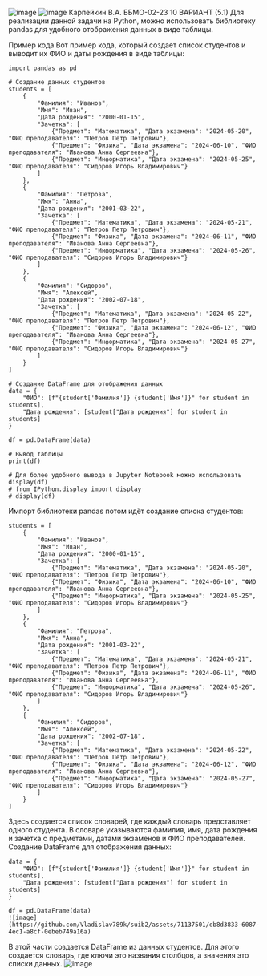 ![image](https://github.com/Vladislav789k/suib2/assets/71137501/79f67b4a-1109-4f16-8210-487f485738ce)
![image](https://github.com/Vladislav789k/suib2/assets/71137501/cb27475e-276d-4660-8aac-f562f4f177b1)
Карпейкин В.А. ББМО-02-23
10 ВАРИАНТ (5.1)
Для реализации данной задачи на Python, можно использовать библиотеку pandas для удобного отображения данных в виде таблицы.

Пример кода
Вот пример кода, который создает список студентов и выводит их ФИО и даты рождения в виде таблицы:
```
import pandas as pd

# Создание данных студентов
students = [
    {
        "Фамилия": "Иванов",
        "Имя": "Иван",
        "Дата рождения": "2000-01-15",
        "Зачетка": [
            {"Предмет": "Математика", "Дата экзамена": "2024-05-20", "ФИО преподавателя": "Петров Петр Петрович"},
            {"Предмет": "Физика", "Дата экзамена": "2024-06-10", "ФИО преподавателя": "Иванова Анна Сергеевна"},
            {"Предмет": "Информатика", "Дата экзамена": "2024-05-25", "ФИО преподавателя": "Сидоров Игорь Владимирович"}
        ]
    },
    {
        "Фамилия": "Петрова",
        "Имя": "Анна",
        "Дата рождения": "2001-03-22",
        "Зачетка": [
            {"Предмет": "Математика", "Дата экзамена": "2024-05-21", "ФИО преподавателя": "Петров Петр Петрович"},
            {"Предмет": "Физика", "Дата экзамена": "2024-06-11", "ФИО преподавателя": "Иванова Анна Сергеевна"},
            {"Предмет": "Информатика", "Дата экзамена": "2024-05-26", "ФИО преподавателя": "Сидоров Игорь Владимирович"}
        ]
    },
    {
        "Фамилия": "Сидоров",
        "Имя": "Алексей",
        "Дата рождения": "2002-07-18",
        "Зачетка": [
            {"Предмет": "Математика", "Дата экзамена": "2024-05-22", "ФИО преподавателя": "Петров Петр Петрович"},
            {"Предмет": "Физика", "Дата экзамена": "2024-06-12", "ФИО преподавателя": "Иванова Анна Сергеевна"},
            {"Предмет": "Информатика", "Дата экзамена": "2024-05-27", "ФИО преподавателя": "Сидоров Игорь Владимирович"}
        ]
    }
]

# Создание DataFrame для отображения данных
data = {
    "ФИО": [f"{student['Фамилия']} {student['Имя']}" for student in students],
    "Дата рождения": [student["Дата рождения"] for student in students]
}

df = pd.DataFrame(data)

# Вывод таблицы
print(df)

# Для более удобного вывода в Jupyter Notebook можно использовать display(df)
# from IPython.display import display
# display(df)
```
Импорт библиотеки pandas потом идёт создание списка студентов:
```
students = [
    {
        "Фамилия": "Иванов",
        "Имя": "Иван",
        "Дата рождения": "2000-01-15",
        "Зачетка": [
            {"Предмет": "Математика", "Дата экзамена": "2024-05-20", "ФИО преподавателя": "Петров Петр Петрович"},
            {"Предмет": "Физика", "Дата экзамена": "2024-06-10", "ФИО преподавателя": "Иванова Анна Сергеевна"},
            {"Предмет": "Информатика", "Дата экзамена": "2024-05-25", "ФИО преподавателя": "Сидоров Игорь Владимирович"}
        ]
    },
    {
        "Фамилия": "Петрова",
        "Имя": "Анна",
        "Дата рождения": "2001-03-22",
        "Зачетка": [
            {"Предмет": "Математика", "Дата экзамена": "2024-05-21", "ФИО преподавателя": "Петров Петр Петрович"},
            {"Предмет": "Физика", "Дата экзамена": "2024-06-11", "ФИО преподавателя": "Иванова Анна Сергеевна"},
            {"Предмет": "Информатика", "Дата экзамена": "2024-05-26", "ФИО преподавателя": "Сидоров Игорь Владимирович"}
        ]
    },
    {
        "Фамилия": "Сидоров",
        "Имя": "Алексей",
        "Дата рождения": "2002-07-18",
        "Зачетка": [
            {"Предмет": "Математика", "Дата экзамена": "2024-05-22", "ФИО преподавателя": "Петров Петр Петрович"},
            {"Предмет": "Физика", "Дата экзамена": "2024-06-12", "ФИО преподавателя": "Иванова Анна Сергеевна"},
            {"Предмет": "Информатика", "Дата экзамена": "2024-05-27", "ФИО преподавателя": "Сидоров Игорь Владимирович"}
        ]
    }
]
```
Здесь создается список словарей, где каждый словарь представляет одного студента. В словаре указываются фамилия, имя, дата рождения и зачетка с предметами, датами экзаменов и ФИО преподавателей.
Создание DataFrame для отображения данных:
```
data = {
    "ФИО": [f"{student['Фамилия']} {student['Имя']}" for student in students],
    "Дата рождения": [student["Дата рождения"] for student in students]
}

df = pd.DataFrame(data)
![image](https://github.com/Vladislav789k/suib2/assets/71137501/db8d3833-6087-4ec1-a8cf-0ebeb749a16a)

```
В этой части создается DataFrame из данных студентов. Для этого создается словарь, где ключи это названия столбцов, а значения это списки данных.
![image](https://github.com/Vladislav789k/suib2/assets/71137501/060c4e24-5faf-408b-86f4-52fff1c50aa5)

